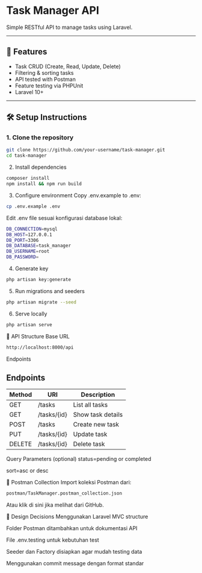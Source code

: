 
# Task Manager API

Simple RESTful API to manage tasks using Laravel.

---

## 🚀 Features

- Task CRUD (Create, Read, Update, Delete)
- Filtering & sorting tasks
- API tested with Postman
- Feature testing via PHPUnit
- Laravel 10+

---

## 🛠️ Setup Instructions

### 1. Clone the repository

```bash
git clone https://github.com/your-username/task-manager.git
cd task-manager
```

2. Install dependencies
```bash
composer install
npm install && npm run build
```

3. Configure environment
Copy .env.example to .env:
```bash
cp .env.example .env
```
Edit .env file sesuai konfigurasi database lokal:
```bash
DB_CONNECTION=mysql
DB_HOST=127.0.0.1
DB_PORT=3306
DB_DATABASE=task_manager
DB_USERNAME=root
DB_PASSWORD=
```

4. Generate key
```bash
php artisan key:generate
```

5. Run migrations and seeders
```bash
php artisan migrate --seed
```

6. Serve locally
```bash
php artisan serve
```

🧱 API Structure
Base URL
```bash
http://localhost:8000/api
```
Endpoints
## Endpoints

| Method | URI         | Description       |
|--------|-------------|-------------------|
| GET    | /tasks      | List all tasks    |
| GET    | /tasks/{id} | Show task details |
| POST   | /tasks      | Create new task   |
| PUT    | /tasks/{id} | Update task       |
| DELETE | /tasks/{id} | Delete task       |

Query Parameters (optional)
status=pending or completed

sort=asc or desc

🧪 Postman Collection
Import koleksi Postman dari:
```bash
postman/TaskManager.postman_collection.json
```
Atau klik di sini jika melihat dari GitHub.

📐 Design Decisions
Menggunakan Laravel MVC structure

Folder Postman ditambahkan untuk dokumentasi API

File .env.testing untuk kebutuhan test

Seeder dan Factory disiapkan agar mudah testing data

Menggunakan commit message dengan format standar
